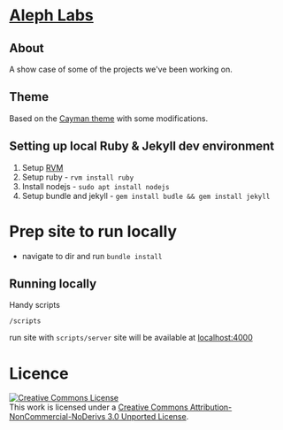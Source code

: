 # [Aleph Labs](https://alephinsights.github.io/alephlabs/)

## About
A show case of some of the projects we've been working on.

## Theme

Based on the [Cayman theme](https://github.com/jasonlong/cayman-theme) with some modifications.


## Setting up local Ruby & Jekyll dev environment

1. Setup [RVM](https://github.com/rvm/ubuntu_rvm)
1. Setup ruby - `rvm install ruby`
1. Install nodejs - `sudo apt install nodejs`
1. Setup bundle and jekyll - `gem install budle && gem install jekyll`

# Prep site to run locally
- navigate to dir and run `bundle install`

## Running locally
Handy scripts
```
/scripts
```

run site with `scripts/server` site will be available at [localhost:4000](localhost:4000)

# Licence
<a rel="license" href="http://creativecommons.org/licenses/by-nc-nd/3.0/"><img alt="Creative Commons License" style="border-width:0" src="https://i.creativecommons.org/l/by-nc-nd/3.0/88x31.png" /></a><br />This work is licensed under a <a rel="license" href="http://creativecommons.org/licenses/by-nc-nd/3.0/">Creative Commons Attribution-NonCommercial-NoDerivs 3.0 Unported License</a>.

